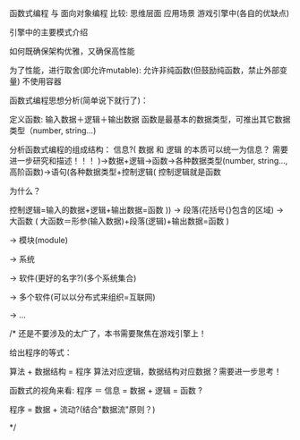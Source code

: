 函数式编程 与 面向对象编程 比较:
思维层面
应用场景
游戏引擎中(各自的优缺点)



引擎中的主要模式介绍

如何既确保架构优雅，又确保高性能

为了性能，进行取舍(即允许mutable):
允许非纯函数(但鼓励纯函数，禁止外部变量)
不使用容器




函数式编程思想分析(简单说下就行了)：

定义函数:
    输入数据＋逻辑＋输出数据
函数是最基本的数据类型，可推出其它数据类型（number, string...)

分析函数式编程的组成结构：
信息?(
数据 和 逻辑 的本质可以统一为信息？
需要进一步研究和描述！！！
)->数据+逻辑->函数->各种数据类型(number, string...,  高阶函数)->语句(各种数据类型+控制逻辑(
控制逻辑就是函数

为什么？

控制逻辑=输入的数据+逻辑+输出数据=函数
))
-> 段落(花括号{}包含的区域) -> 大函数
(
大函数＝形参(输入数据)+段落(逻辑)+输出数据=函数
)

-> 模块(module)

-> 系统

-> 软件(更好的名字?)(多个系统集合)

-> 多个软件(可以以分布式来组织=互联网)

-> ...



/* 还是不要涉及的太广了，本书需要聚焦在游戏引擎上！


给出程序的等式：

算法 + 数据结构 = 程序
算法对应逻辑，数据结构对应数据？需要进一步思考！


函数式的视角来看:
程序 ＝ 信息 = 数据 + 逻辑 = 函数 ?

程序 = 数据 + 流动?(结合"数据流"原则？)




*/





